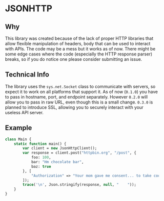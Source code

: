 # JSONHTTP

## Why

This library was created because of the lack of proper HTTP libraries that allow flexible manipulation of headers, body that can be used to interact with APIs.
The code may be a mess but it works as of now. There might be some edge cases where the code (especially the HTTP response parser) breaks, so if you do notice one please consider submitting an issue.

## Technical Info

The library uses the `sys.net.Socket` class to communicate with servers, so expect it to work on all platforms that support it.
As of now (`0.1.0`) you have to pass in hostname, port, and endpoint separately. However `0.2.0` will allow you to pass in raw URL, even though this is a small change. `0.3.0` is planned to introduce SSL, allowing you to securely interact with your useless API server.

## Example

```haxe
class Main {
    static function main() {
        var client = new JsonHttpClient();
        var response = client.post("httpbin.org", "/post", {
            foo: 100,
            bar: "Hm chocolate bar",
            baz: true
        }, [
            "Authorization" => "Your mom gave me consent... to take cookies"
        ]);
        trace('\n', Json.stringify(response, null, "    "));
    }
}
```
